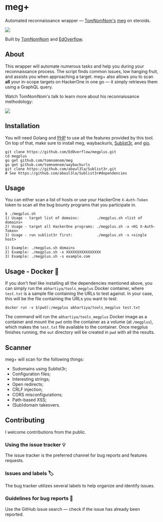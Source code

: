# meg+

Automated reconnaissance wrapper — [TomNomNom's](https://github.com/TomNomNom) [meg](https://github.com/tomnomnom/meg) on steroids.

![](https://user-images.githubusercontent.com/18099289/35483349-202e7f30-0441-11e8-9f2c-07d27c142839.gif)

Built by [TomNomNom](https://github.com/TomNomNom) and [EdOverflow](https://github.com/EdOverflow).

## About

This wrapper will automate numerous tasks and help you during your reconnaissance process. The script finds common issues, low hanging fruit, and assists you when approaching a target. meg+ also allows you to scan **all** your in-scope targets on HackerOne in one go — it simply retrieves them using a GraphQL query.

Watch TomNomNom's talk to learn more about his reconnaissance methodology:

[![](https://i.ytimg.com/vi/DvS_ew77GXA/maxresdefault.jpg)](https://www.youtube.com/watch?v=DvS_ew77GXA)

## Installation

You will need Golang and [PHP](https://user-images.githubusercontent.com/18099289/35768719-daaaf30c-0900-11e8-92ab-bdc2498c80bf.png) to use all the features provided by this tool. On top of that, make sure to install meg, waybackurls, [Sublist3r](https://github.com/aboul3la/Sublist3r), and [gio](http://manpages.ubuntu.com/manpages/artful/man1/gio.1.html).

```
git clone https://github.com/EdOverflow/megplus.git
cd megplus
go get github.com/tomnomnom/meg
go get github.com/tomnomnom/waybackurls
git clone https://github.com/aboul3la/Sublist3r.git
# See https://github.com/aboul3la/Sublist3r#dependencies
```

## Usage

You can either scan a list of hosts or use your HackerOne `X-Auth-Token` token to scan all the bug bounty programs that you participate in.

```
$ ./megplus.sh
1) Usage - target list of domains:        ./megplus.sh <list of domains>
2) Usage - target all HackerOne programs: ./megplus.sh -x <H1 X-Auth-Token>
3) Usage - run sublist3r first:           ./megplus.sh -s <single host>

1) Example: ./megplus.sh domains
2) Example: ./megplus.sh -x XXXXXXXXXXXXXXXX
3) Example: ./megplus.sh -s example.com
```

## Usage - Docker 🐋

If you don't feel like installing all the dependencies mentioned above, you can simply run the `abhartiya/tools_megplus` Docker container, where `test.txt` is a sample file containing the URLs to test against. In your case, this will be the file containing the URLs you want to test:

`docker run -v $(pwd):/megplus abhartiya/tools_megplus test.txt`

The command will run the `abhartiya/tools_megplus` Docker image as a container and mount the `pwd` onto the container as a volume (at `/megplus`), which makes the `test.txt` file available to the container. Once megplus finishes running, the `out` directory will be created in `pwd` with all the results.  


## Scanner

meg+ will scan for the following things:
 
- Sudomains using Sublist3r;
- Configuration files;
- Interesting strings;
- Open redirects;
- CRLF injection;
- CORS misconfigurations;
- Path-based XSS;
- (Sub)domain takeovers.

## Contributing

I welcome contributions from the public.

### Using the issue tracker 💡

The issue tracker is the preferred channel for bug reports and features requests.

### Issues and labels 🏷

The bug tracker utilizes several labels to help organize and identify issues.

### Guidelines for bug reports 🐛

Use the GitHub issue search — check if the issue has already been reported.
